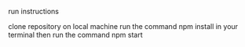run instructions

clone repository on local machine
run the command npm install in your terminal
then run the command npm start
